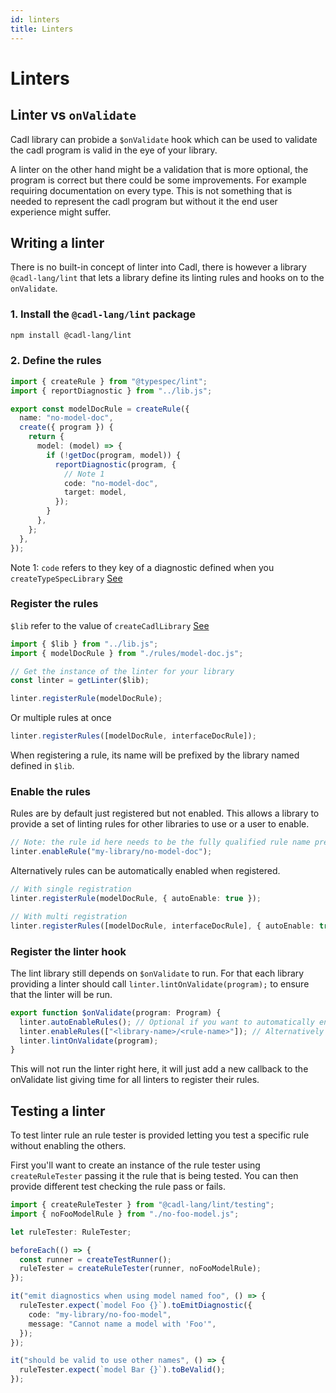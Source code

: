 ```yaml
---
id: linters
title: Linters
---
```


# Linters

## Linter vs `onValidate`

Cadl library can probide a `$onValidate` hook which can be used to validate the cadl program is valid in the eye of your library.

A linter on the other hand might be a validation that is more optional, the program is correct but there could be some improvements. For example requiring documentation on every type. This is not something that is needed to represent the cadl program but without it the end user experience might suffer.

## Writing a linter

There is no built-in concept of linter into Cadl, there is however a library `@cadl-lang/lint` that lets a library define its linting rules and hooks on to the `onValidate`.

### 1. Install the `@cadl-lang/lint` package

```bash
npm install @cadl-lang/lint
```

### 2. Define the rules

```ts
import { createRule } from "@typespec/lint";
import { reportDiagnostic } from "../lib.js";

export const modelDocRule = createRule({
  name: "no-model-doc",
  create({ program }) {
    return {
      model: (model) => {
        if (!getDoc(program, model)) {
          reportDiagnostic(program, {
            // Note 1
            code: "no-model-doc",
            target: model,
          });
        }
      },
    };
  },
});
```

Note 1: `code` refers to they key of a diagnostic defined when you `createTypeSpecLibrary` [See](./basics.md#4-create-libts)

### Register the rules

<!-- cspell:disable-next-line -->

`$lib` refer to the value of `createCadlLibrary` [See](./basics.md#4-create-libts)

```ts
import { $lib } from "../lib.js";
import { modelDocRule } from "./rules/model-doc.js";

// Get the instance of the linter for your library
const linter = getLinter($lib);

linter.registerRule(modelDocRule);
```

Or multiple rules at once

```ts
linter.registerRules([modelDocRule, interfaceDocRule]);
```

When registering a rule, its name will be prefixed by the library named defined in `$lib`.

### Enable the rules

Rules are by default just registered but not enabled. This allows a library to provide a set of linting rules for other libraries to use or a user to enable.

```ts
// Note: the rule id here needs to be the fully qualified rule name prefixed with `<libraryname>/`
linter.enableRule("my-library/no-model-doc");
```

Alternatively rules can be automatically enabled when registered.

```ts
// With single registration
linter.registerRule(modelDocRule, { autoEnable: true });

// With multi registration
linter.registerRules([modelDocRule, interfaceDocRule], { autoEnable: true });
```

### Register the linter hook

The lint library still depends on `$onValidate` to run. For that each library providing a linter should call `linter.lintOnValidate(program);` to ensure that the linter will be run.

```ts
export function $onValidate(program: Program) {
  linter.autoEnableRules(); // Optional if you want to automatically enable your rules
  linter.enableRules(["<library-name>/<rule-name>"]); // Alternatively enable rules explicitly. Must be the rule fully qualified name.
  linter.lintOnValidate(program);
}
```

This will not run the linter right here, it will just add a new callback to the onValidate list giving time for all linters to register their rules.

## Testing a linter

To test linter rule an rule tester is provided letting you test a specific rule without enabling the others.

First you'll want to create an instance of the rule tester using `createRuleTester` passing it the rule that is being tested.
You can then provide different test checking the rule pass or fails.

```ts
import { createRuleTester } from "@cadl-lang/lint/testing";
import { noFooModelRule } from "./no-foo-model.js";

let ruleTester: RuleTester;

beforeEach(() => {
  const runner = createTestRunner();
  ruleTester = createRuleTester(runner, noFooModelRule);
});

it("emit diagnostics when using model named foo", () => {
  ruleTester.expect(`model Foo {}`).toEmitDiagnostic({
    code: "my-library/no-foo-model",
    message: "Cannot name a model with 'Foo'",
  });
});

it("should be valid to use other names", () => {
  ruleTester.expect(`model Bar {}`).toBeValid();
});
```

